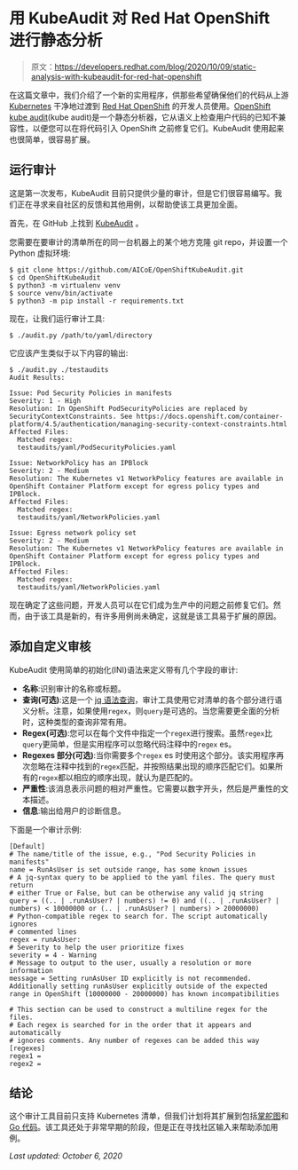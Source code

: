# 用 KubeAudit 对 Red Hat OpenShift 进行静态分析

> 原文：<https://developers.redhat.com/blog/2020/10/09/static-analysis-with-kubeaudit-for-red-hat-openshift>

在这篇文章中，我们介绍了一个新的实用程序，供那些希望确保他们的代码从上游 [Kubernetes](https://developers.redhat.com/topics/kubernetes) 干净地过渡到 [Red Hat OpenShift](https://developers.redhat.com/products/openshift/overview) 的开发人员使用。[OpenShift kube audit](https://github.com/AICoE/OpenShiftKubeAudit)(kube audit)是一个静态分析器，它从语义上检查用户代码的已知不兼容性，以便您可以在将代码引入 OpenShift 之前修复它们。KubeAudit 使用起来也很简单，很容易扩展。

## 运行审计

这是第一次发布，KubeAudit 目前只提供少量的审计，但是它们很容易编写。我们正在寻求来自社区的反馈和其他用例，以帮助使该工具更加全面。

首先，在 GitHub 上找到 [KubeAudit](https://github.com/AICoE/OpenShiftKubeAudit) 。

您需要在要审计的清单所在的同一台机器上的某个地方克隆 git repo，并设置一个 Python 虚拟环境:

```
$ git clone https://github.com/AICoE/OpenShiftKubeAudit.git
$ cd OpenShiftKubeAudit
$ python3 -m virtualenv venv
$ source venv/bin/activate
$ python3 -m pip install -r requirements.txt
```

现在，让我们运行审计工具:

```
$ ./audit.py /path/to/yaml/directory
```

它应该产生类似于以下内容的输出:

```
$ ./audit.py ./testaudits   
Audit Results:

Issue: Pod Security Policies in manifests
Severity: 1 - High
Resolution: In OpenShift PodSecurityPolicies are replaced by SecurityContextConstraints. See https://docs.openshift.com/container-platform/4.5/authentication/managing-security-context-constraints.html
Affected Files:
  Matched regex:
  testaudits/yaml/PodSecurityPolicies.yaml

Issue: NetworkPolicy has an IPBlock
Severity: 2 - Medium
Resolution: The Kubernetes v1 NetworkPolicy features are available in OpenShift Container Platform except for egress policy types and IPBlock.
Affected Files:
  Matched regex:
  testaudits/yaml/NetworkPolicies.yaml

Issue: Egress network policy set
Severity: 2 - Medium
Resolution: The Kubernetes v1 NetworkPolicy features are available in OpenShift Container Platform except for egress policy types and IPBlock.
Affected Files:
  Matched regex:
  testaudits/yaml/NetworkPolicies.yaml
```

现在确定了这些问题，开发人员可以在它们成为生产中的问题之前修复它们。然而，由于该工具是新的，有许多用例尚未确定，这就是该工具易于扩展的原因。

## 添加自定义审核

KubeAudit 使用简单的初始化(INI)语法来定义带有几个字段的审计:

*   **名称**:识别审计的名称或标题。
*   **查询(可选)**:这是一个 [jq 语法查询](https://stedolan.github.io/jq/)，审计工具使用它对清单的各个部分进行语义分析。注意，如果使用`regex`，则`query`是可选的。当您需要更全面的分析时，这种类型的查询非常有用。
*   **Regex(可选)**:您可以在每个文件中指定一个`regex`进行搜索。虽然`regex`比`query`更简单，但是实用程序可以忽略代码注释中的`regex` es。
*   **Regexes 部分(可选)**:当你需要多个`regex` es 时使用这个部分。该实用程序再次忽略在注释中找到的`regex`匹配，并按照结果出现的顺序匹配它们。如果所有的`regex`都以相应的顺序出现，就认为是匹配的。
*   **严重性**:该消息表示问题的相对严重性。它需要以数字开头，然后是严重性的文本描述。
*   **信息**:输出给用户的诊断信息。

下面是一个审计示例:

```
[Default]
# The name/title of the issue, e.g., "Pod Security Policies in manifests"
name = RunAsUser is set outside range, has some known issues
# A jq-syntax query to be applied to the yaml files. The query must return
# either True or False, but can be otherwise any valid jq string
query = ((.. | .runAsUser? | numbers) != 0) and ((.. | .runAsUser? | numbers) < 10000000 or (.. | .runAsUser? | numbers) > 20000000)
# Python-compatible regex to search for. The script automatically ignores
# commented lines
regex = runAsUser:
# Severity to help the user prioritize fixes
severity = 4 - Warning
# Message to output to the user, usually a resolution or more information
message = Setting runAsUser ID explicitly is not recommended. Additionally setting runAsUser explicitly outside of the expected range in OpenShift (10000000 - 20000000) has known incompatibilities

# This section can be used to construct a multiline regex for the files.
# Each regex is searched for in the order that it appears and automatically
# ignores comments. Any number of regexes can be added this way
[regexes]
regex1 =
regex2 =

```

## 结论

这个审计工具目前只支持 Kubernetes 清单，但我们计划将其扩展到包括[掌舵图](https://developers.redhat.com/blog/2020/07/20/advanced-helm-support-in-the-openshift-4-5-web-console/)和 [Go 代码](https://developers.redhat.com/blog/category/go/)。该工具还处于非常早期的阶段，但是正在寻找社区输入来帮助添加用例。

*Last updated: October 6, 2020*